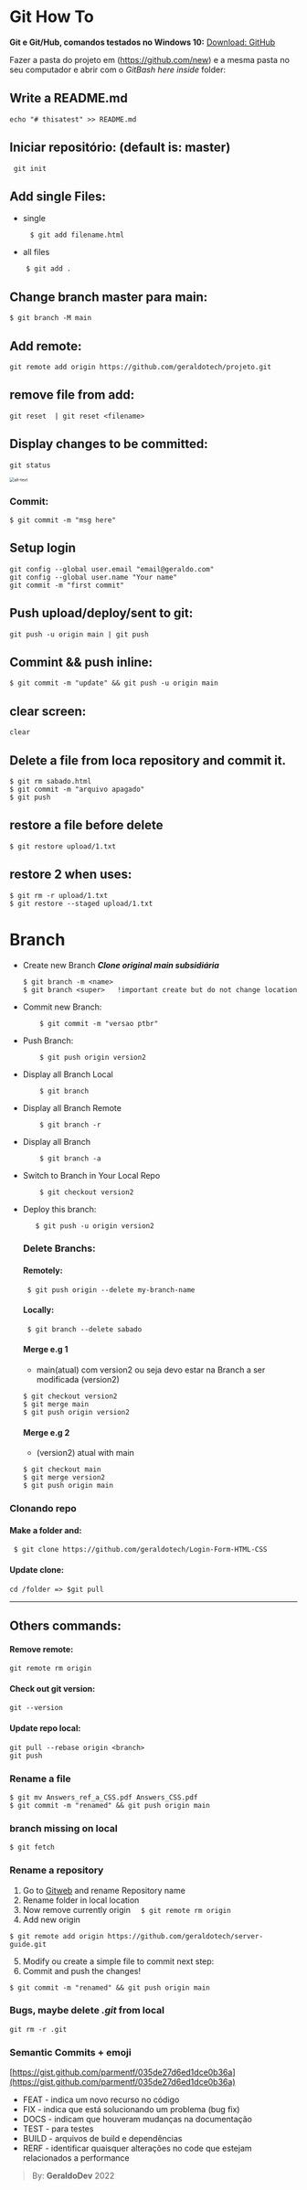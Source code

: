 # Git How To
**Git e Git/Hub, comandos testados no Windows 10:** [Download: GitHub](https://git-scm.com/downloads)




Fazer a pasta do projeto em (https://github.com/new) e a mesma pasta no seu computador e abrir com o *GitBash here inside* folder:
    

## Write a README.md
```
echo "# thisatest" >> README.md
```

## Iniciar repositório: (default is: master)
     git init

## Add single Files:
- single 
```
     $ git add filename.html
```
- all files
```
    $ git add .
```

## Change branch master para main:
    $ git branch -M main 

## Add remote:
    git remote add origin https://github.com/geraldotech/projeto.git

## remove file from add:
    git reset  | git reset <filename>

## Display changes to be committed:

    git status

  <img src="https://raw.githubusercontent.com/geraldotech/Git-How-TO/main/img/changes-to-be-committed.jpg" alt="alt-text" style="zoom:50%;" />
    
### Commit:

    $ git commit -m "msg here"

## Setup login 

    git config --global user.email "email@geraldo.com"
    git config --global user.name "Your name"
    git commit -m "first commit"


## Push **upload/deploy/sent to git**:
    git push -u origin main | git push

## Commint && push inline:
    $ git commit -m "update" && git push -u origin main

## clear screen:
    clear

## Delete a file from loca repository and commit it.
    $ git rm sabado.html
    $ git commit -m "arquivo apagado"
    $ git push


## restore a file before delete
    $ git restore upload/1.txt

 ## restore 2 when uses: 
    $ git rm -r upload/1.txt
    $ git restore --staged upload/1.txt


# Branch

  - Create new Branch ***Clone original main subsidiária***  
    ```$ git checkout -b <name>
    $ git branch -m <name>
    $ git branch <super>   !important create but do not change location
    ```

 - Commit new Branch:  
    ```
        $ git commit -m "versao ptbr" 
    ```
 - Push Branch: 
    ```
        $ git push origin version2  
    ```
 - Display all Branch Local
    ```
        $ git branch
    ```
 - Display all Branch Remote
    ```
        $ git branch -r
    ```
 - Display all Branch
    ```
        $ git branch -a
    ```
 - Switch to Branch in Your Local Repo
    ```
        $ git checkout version2
    ```
 - Deploy this branch:
    ```
       $ git push -u origin version2
    ```
    ### Delete Branchs:

    #### Remotely:  
        $ git push origin --delete my-branch-name

    #### Locally: 
        $ git branch --delete sabado

    #### Merge e.g 1
    - main(atual) com version2 ou seja devo estar na Branch a ser modificada (version2)  
    ```
    $ git checkout version2  
    $ git merge main  
    $ git push origin version2  
    ```
    #### Merge e.g 2
    - (version2) atual with main  
    ```
    $ git checkout main
    $ git merge version2
    $ git push origin main
    ```

### Clonando repo

#### Make a folder and:
     $ git clone https://github.com/geraldotech/Login-Form-HTML-CSS

#### Update clone:
    cd /folder => $git pull

---
## Others commands:


#### Remove remote:
	git remote rm origin
#### Check out git version:
	git --version

#### Update repo local:
	git pull --rebase origin <branch>
	git push

### Rename a file
    $ git mv Answers_ref_a_CSS.pdf Answers_CSS.pdf 
    $ git commit -m "renamed" && git push origin main 

### branch missing on local
    $ git fetch 

### Rename a repository

1. Go to [Gitweb](https://github.com/) and rename Repository name 
2. Rename folder in local location
3. Now remove currently origin ``` 
$ git remote rm origin``` 
4. Add new origin 
```
$ git remote add origin https://github.com/geraldotech/server-guide.git 
```
5. Modify ou create a simple file to commit next step:
6. Commit and push the changes!
```
$ git commit -m "renamed" && git push origin main
```

### Bugs, maybe delete  *.git* from local    
    git rm -r .git

### Semantic Commits + emoji

[https://gist.github.com/parmentf/035de27d6ed1dce0b36a](https://gist.github.com/parmentf/035de27d6ed1dce0b36a)

- FEAT - indica um novo recurso no código
- FIX - indica que está solucionando um problema (bug fix)
- DOCS - indicam que houveram mudanças na documentação
- TEST - para testes
- BUILD - arquivos de build e dependências
- RERF - identificar quaisquer alterações no code que estejam relacionados a performance
>
> 
> By: **GeraldoDev** 2022







